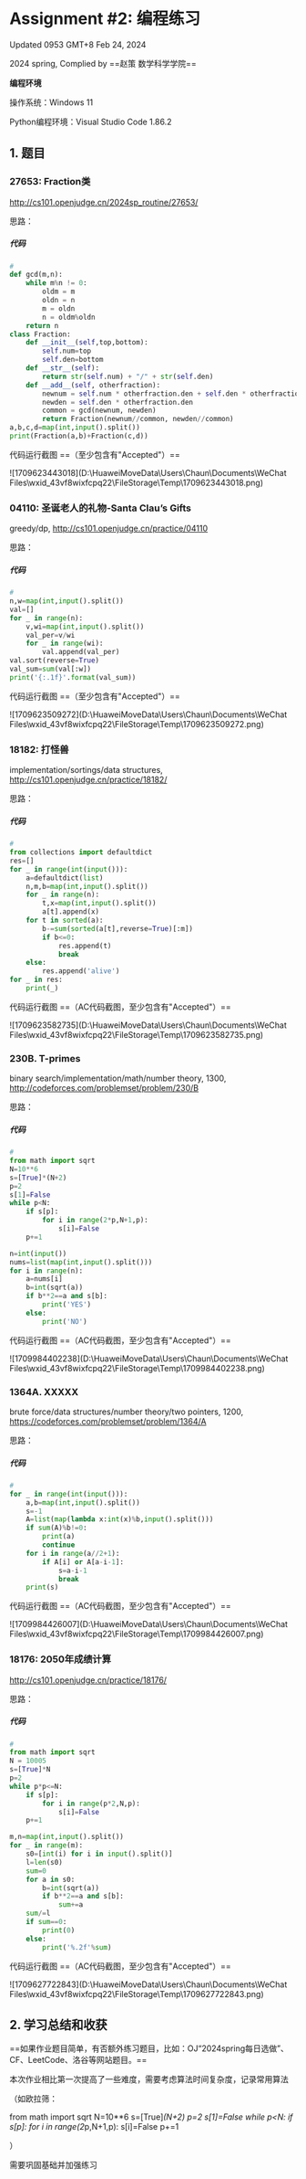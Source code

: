 # Assignment #2: 编程练习

Updated 0953 GMT+8 Feb 24, 2024

2024 spring, Complied by ==赵策 数学科学学院==



**编程环境**


操作系统：Windows 11

Python编程环境：Visual Studio Code 1.86.2



## 1. 题目

### 27653: Fraction类

http://cs101.openjudge.cn/2024sp_routine/27653/



思路：



##### 代码

```python
# 
def gcd(m,n):
    while m%n != 0:
        oldm = m
        oldn = n
        m = oldn
        n = oldm%oldn
    return n
class Fraction:
    def __init__(self,top,bottom):
        self.num=top
        self.den=bottom
    def __str__(self):
        return str(self.num) + "/" + str(self.den)
    def __add__(self, otherfraction):
        newnum = self.num * otherfraction.den + self.den * otherfraction.num 
        newden = self.den * otherfraction.den 
        common = gcd(newnum, newden)
        return Fraction(newnum//common, newden//common)
a,b,c,d=map(int,input().split())
print(Fraction(a,b)+Fraction(c,d))
```



代码运行截图 ==（至少包含有"Accepted"）==

![1709623443018](D:\HuaweiMoveData\Users\Chaun\Documents\WeChat Files\wxid_43vf8wixfcpq22\FileStorage\Temp\1709623443018.png)



### 04110: 圣诞老人的礼物-Santa Clau’s Gifts

greedy/dp, http://cs101.openjudge.cn/practice/04110



思路：



##### 代码

```python
# 
n,w=map(int,input().split())
val=[]
for _ in range(n):
    v,wi=map(int,input().split())
    val_per=v/wi
    for _ in range(wi):
        val.append(val_per)
val.sort(reverse=True)
val_sum=sum(val[:w])
print('{:.1f}'.format(val_sum))
```



代码运行截图 ==（至少包含有"Accepted"）==

![1709623509272](D:\HuaweiMoveData\Users\Chaun\Documents\WeChat Files\wxid_43vf8wixfcpq22\FileStorage\Temp\1709623509272.png)



### 18182: 打怪兽

implementation/sortings/data structures, http://cs101.openjudge.cn/practice/18182/



思路：



##### 代码

```python
# 
from collections import defaultdict
res=[]
for _ in range(int(input())):
    a=defaultdict(list)
    n,m,b=map(int,input().split())
    for _ in range(n):
        t,x=map(int,input().split())
        a[t].append(x)
    for t in sorted(a):
        b-=sum(sorted(a[t],reverse=True)[:m])
        if b<=0:
            res.append(t)
            break
    else:
        res.append('alive')
for _ in res:
    print(_)
```



代码运行截图 ==（AC代码截图，至少包含有"Accepted"）==

![1709623582735](D:\HuaweiMoveData\Users\Chaun\Documents\WeChat Files\wxid_43vf8wixfcpq22\FileStorage\Temp\1709623582735.png)



### 230B. T-primes

binary search/implementation/math/number theory, 1300, http://codeforces.com/problemset/problem/230/B



思路：



##### 代码

```python
# 
from math import sqrt
N=10**6
s=[True]*(N+2)
p=2
s[1]=False
while p<N:
	if s[p]:
		for i in range(2*p,N+1,p):
			s[i]=False
	p+=1

n=int(input())
nums=list(map(int,input().split()))
for i in range(n):
    a=nums[i]
    b=int(sqrt(a))
    if b**2==a and s[b]:
        print('YES')
    else:
        print('NO')
```



代码运行截图 ==（AC代码截图，至少包含有"Accepted"）==

![1709984402238](D:\HuaweiMoveData\Users\Chaun\Documents\WeChat Files\wxid_43vf8wixfcpq22\FileStorage\Temp\1709984402238.png)



### 1364A. XXXXX

brute force/data structures/number theory/two pointers, 1200, https://codeforces.com/problemset/problem/1364/A



思路：



##### 代码

```python
# 
for _ in range(int(input())):
    a,b=map(int,input().split())
    s=-1
    A=list(map(lambda x:int(x)%b,input().split()))
    if sum(A)%b!=0:
        print(a)
        continue
    for i in range(a//2+1):
        if A[i] or A[a-i-1]:
            s=a-i-1
            break
    print(s)
```



代码运行截图 ==（AC代码截图，至少包含有"Accepted"）==

![1709984426007](D:\HuaweiMoveData\Users\Chaun\Documents\WeChat Files\wxid_43vf8wixfcpq22\FileStorage\Temp\1709984426007.png)



### 18176: 2050年成绩计算

http://cs101.openjudge.cn/practice/18176/



思路：



##### 代码

```python
# 
from math import sqrt
N = 10005
s=[True]*N
p=2
while p*p<=N:
	if s[p]:
		for i in range(p*2,N,p):
			s[i]=False
	p+=1

m,n=map(int,input().split())
for _ in range(m):
    s0=[int(i) for i in input().split()]
    l=len(s0)
    sum=0
    for a in s0:
        b=int(sqrt(a))
        if b**2==a and s[b]:
            sum+=a
    sum/=l
    if sum==0:
        print(0)
    else:
        print('%.2f'%sum)

```



代码运行截图 ==（AC代码截图，至少包含有"Accepted"）==

![1709627722843](D:\HuaweiMoveData\Users\Chaun\Documents\WeChat Files\wxid_43vf8wixfcpq22\FileStorage\Temp\1709627722843.png)



## 2. 学习总结和收获

==如果作业题目简单，有否额外练习题目，比如：OJ“2024spring每日选做”、CF、LeetCode、洛谷等网站题目。==

本次作业相比第一次提高了一些难度，需要考虑算法时间复杂度，记录常用算法

（如欧拉筛：

from math import sqrt
N=10**6
s=[True]*(N+2)
p=2
s[1]=False
while p<N:
	if s[p]:
		for i in range(2*p,N+1,p):
			s[i]=False
	p+=1

）

需要巩固基础并加强练习
